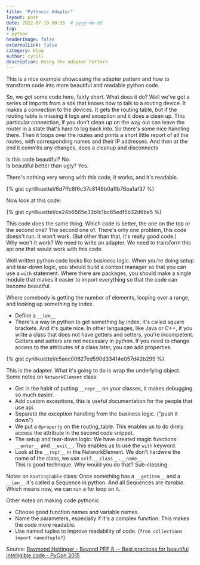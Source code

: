 ```yaml
---
title: "Pythonic Adapter"
layout: post
date: 2022-07-10 00:35  # yyyy-mm-dd
tag: 
- python
headerImage: false
externalLink: false
category: blog
author: cyrill
description: Using the adapter Pattern
---
```

 
This is a nice example showcasing the adapter pattern and how to transform code into more beautiful and readable python code.


So, we got some code here, fairly short. What does it do? 
Well we've got a series of imports from a sdk that knows how to talk to a routing device.
It makes a connection to the devices. It gets the routing table, but if the routing table is missing it logs and exception and it does a clean up.
This particular connection, if you don't clean up on the way out can leave the router in a state that's hard to log back into.
So there's some nice handling there. 
Then it loops over the routes and prints a short little report of all the routes, with corresponding names and their
IP addresses.
And then at the end it commits any changes, does a cleanup and disconnects

Is this code beautiful? No.   
Is beautiful better than ugly? Yes.   

There's nothing very wrong with this code, it works, and it's readable.

{% gist cyrillkuettel/6d7ffc6f6c37c8148b0affb76ba1af37 %}

Now look at this code:

{% gist cyrillkuettel/ce24b6565e33b1c1bc65edf5b32d6be5 %}

This code does the same thing. Which code is better, the one on the top or the second one? The second one of. 
There's only one problem, this code doesn't run. It won't work. (But other than that, it's really good code.)   
Why won't it work? We need to write an adapter. We need to transform this api one that would work with this code.

Well written python code looks like business logic. When you're doing setup and tear-down logic, you should build a 
context manager so that you can use a `with` statement. Where there are packages, you should make a single module that makes 
it easier to import everything so that the code can become beautiful.

Where somebody is getting the number of elements, looping over a range, and looking up something by index. 

- Define a `__len__`
- There's a way in python to get something by index, it's called square brackets. And it's quite nice.  In other languages, like Java or C++, if you write a class that does not have getters and setters, you're incompetent. Getters and setters are not necessary in python. If you need to change access to the attributes of a class later, you can add properties.

{% gist cyrillkuettel/c5aec00827ed590d33414e057d42b299 %}


This is the adapter. What it's going to do is wrap the underlying object. 
Some notes on `NetworkElement` class:

- Get in the habit of putting `__repr__` on your classes, it makes debugging so much easier.
- Add custom exceptions, this is useful documentation for the people that use api.
- Separate the exception handling from the business logic. ("push it down")
- We put a `@property` on the routing_table. This enables us to do direly access the attribute in the second code snippet.
- The setup and tear-down logic: We have created magic functions: `__enter__` and `__exit__`. This enables us to use the
`with` keyword. 
- Look at the `__repr__` in the NetworkElement. We don't hardwire the name of the class, we use `self.__class__.__name__`   
 This is good technique. Why would you do that? Sub-classing.

Notes on `RoutingTable` class:
Once something has a `__getitem__` and a `__len__` it's called a Sequence in python. And all Sequences are _iterable_. 
Which means now, we can run a for loop on it.     

Other notes on making code pythonic.
- Choose good function names and variable names.
- Name the parameters, especially if it's a complex function. This makes the code more readable.
- Use named tuples to improve readability of code. (`from collections import namedtuple?`)

Source: [Raymond Hettinger - Beyond PEP 8 -- Best practices for beautiful intelligible code - PyCon 2015]( https://www.youtube.com/watch?v=wf-BqAjZb8M)
